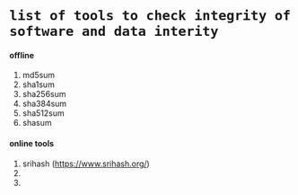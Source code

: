 # ``list of tools to check integrity of software and data interity``

#### offline

1. md5sum
2. sha1sum
3. sha256sum
4. sha384sum
5. sha512sum
6. shasum

#### online tools
1. srihash (https://www.srihash.org/)
2. 
3. 